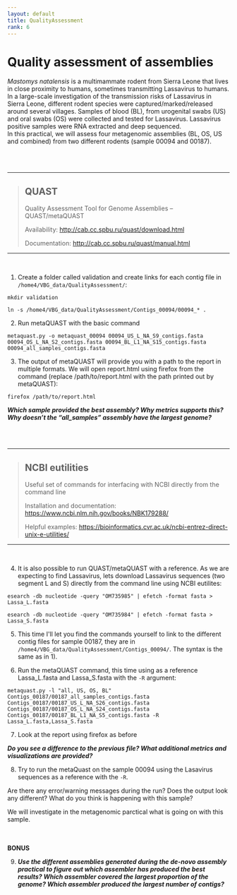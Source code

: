 ```yaml
---
layout: default
title: QualityAssessment
rank: 6
---
```



# Quality assessment of assemblies

*Mastomys natalensis* is a multimammate rodent from Sierra Leone that lives in close proximity to humans, sometimes transmitting Lassavirus to humans. In a large-scale investigation of the transmission risks of Lassavirus in Sierra Leone, different rodent species were captured/marked/released around several villages. Samples of blood (BL), from urogenital swabs (US) and oral swabs (OS) were collected and tested for Lassavirus. Lassavirus positive samples were RNA extracted and deep sequenced.  
In this practical, we will assess four metagenomic assemblies (BL, OS, US and combined) from two different rodents (sample 00094 and 00187).  

<br/><br/>
***
> ## QUAST
> 
> Quality Assessment Tool for Genome Assemblies – QUAST/metaQUAST
> 
> Availability: <http://cab.cc.spbu.ru/quast/download.html>
> 
> Documentation: <http://cab.cc.spbu.ru/quast/manual.html>
***
<br/>

 1) Create a folder called validation and create links for each contig file in `/home4/VBG_data/QualityAssessment/`: 

```mkdir validation```

```ln -s /home4/VBG_data/QualityAssessment/Contigs_00094/00094_* .```

2) Run metaQUAST with the basic command

```metaquast.py -o metaquast_00094 00094_US_L_NA_S9_contigs.fasta 00094_OS_L_NA_S2_contigs.fasta 00094_BL_L1_NA_S15_contigs.fasta  00094_all_samples_contigs.fasta```

3) The output of metaQUAST will provide you with a path to the report in multiple formats. We will open report.html using firefox from the command (replace /path/to/report.html with the path printed out by metaQUAST):

```firefox /path/to/report.html```

__*Which sample provided the best assembly? Why metrics supports this? Why doesn’t the “all_samples” assembly have the largest genome?*__


<br/><br/>
***
> ## NCBI eutilities
> 
> Useful set of commands for interfacing with NCBI directly from the command line
> 
> Installation and documentation: <https://www.ncbi.nlm.nih.gov/books/NBK179288/>
> 
> Helpful examples: <https://bioinformatics.cvr.ac.uk/ncbi-entrez-direct-unix-e-utilities/>
***
<br/>

4) It is also possible to run QUAST/metaQUAST with a reference. As we are expecting to find Lassavirus, lets download Lassavirus sequences (two segment L and S) directly from the command line using NCBI eutilites:

`esearch -db nucleotide -query "OM735985" | efetch -format fasta > Lassa_L.fasta`

`esearch -db nucleotide -query "OM735984" | efetch -format fasta > Lassa_S.fasta`

5) This time I'll let you find the commands yourself to link to the different contig files for sample 00187, they are in `/home4/VBG_data/QualityAssessment/Contigs_00094/`. The syntax is the same as in 1).

6) Run the metaQUAST command, this time using as a reference Lassa_L.fasta and Lassa_S.fasta with the `-R` argument:

`metaquast.py -l "all, US, OS, BL" Contigs_00187/00187_all_samples_contigs.fasta Contigs_00187/00187_US_L_NA_S26_contigs.fasta Contigs_00187/00187_OS_L_NA_S24_contigs.fasta Contigs_00187/00187_BL_L1_NA_S5_contigs.fasta -R Lassa_L.fasta,Lassa_S.fasta`

7) Look at the report using firefox as before

__*Do you see a difference to the previous file? What additional metrics and visualizations are provided?*__

8) Try to run the metaQuast on the sample 00094 using the Lasavirus sequences as a reference with the `-R`.

Are there any error/warning messages during the run? Does the output look any different? What do you think is happening with this sample?

We will investigate in the metagenomic parctical what is going on with this sample.

<br/><br/>
**BONUS**

9) __*Use the different assemblies generated during the de-novo assembly practical to figure out which assembler has produced the best results? Which assembler covered the largest proportion of the genome? Which assembler produced the largest number of contigs?*__

